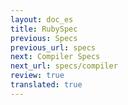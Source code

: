 ```yaml
---
layout: doc_es
title: RubySpec
previous: Specs
previous_url: specs
next: Compiler Specs
next_url: specs/compiler
review: true
translated: true
---
```


